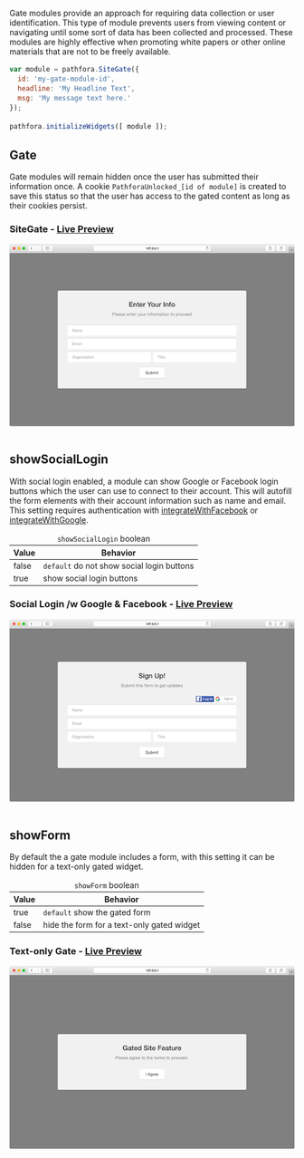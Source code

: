 Gate modules provide an approach for requiring data collection or user identification. This type of module prevents users from viewing content or navigating until some sort of data has been collected and processed. These modules are highly effective when promoting white papers or other online materials that are not to be freely available.

``` javascript
var module = pathfora.SiteGate({
  id: 'my-gate-module-id',
  headline: 'My Headline Text',
  msg: 'My message text here.'
});

pathfora.initializeWidgets([ module ]);
```

## Gate

Gate modules will remain hidden once the user has submitted their information once. A cookie `PathforaUnlocked_[id of module]` is created to save this status so that the user has access to the gated content as long as their cookies persist.

### SiteGate - [Live Preview](../examples/preview/types/gate/gate.html)

![Gate Module](../examples/img/types/gate/gate.png)

<pre data-src="../../examples/src/types/gate/gate.js"></pre>


## showSocialLogin

With social login enabled, a module can show Google or Facebook login buttons which the user can use to connect to their account. This will autofill the form elements with their account information such as name and email. This setting requires authentication with [integrateWithFacebook](/api/methods.md#integratewithfacebook) or [integrateWithGoogle](/api/methods.md#integratewithgoogle).

<table>
  <thead>
    <tr>
      <td colspan="2" align="center"><code>showSocialLogin</code> boolean</td>
    </tr>
    <tr>
      <th>Value</th>
      <th>Behavior</th>
    </tr>
  </thead>
  
  <tr>
    <td>false</td>
    <td><code>default</code> do not show social login buttons</td>
  </tr>
  <tr>
    <td>true</td>
    <td>show social login buttons</td>
  </tr>
</table>

### Social Login /w Google & Facebook - [Live Preview](../examples/preview/types/gate/social.html)

![Social Login Gate Module](../examples/img/types/gate/social.png)

<pre data-src="../../examples/src/types/gate/social.js"></pre>

## showForm

By default the a gate module includes a form, with this setting it can be hidden for a text-only gated widget.

<table>
  <thead>
    <tr>
      <td colspan="2" align="center"><code>showForm</code> boolean</td>
    </tr>
    <tr>
      <th>Value</th>
      <th>Behavior</th>
    </tr>
  </thead>
  
  <tr>
    <td>true</td>
    <td><code>default</code> show the gated form</td>
  </tr>
  <tr>
    <td>false</td>
    <td>hide the form for a text-only gated widget</td>
  </tr>
</table>

### Text-only Gate - [Live Preview](../examples/preview/types/gate/showForm.html)

![Text Only Gate Module](../examples/img/types/gate/showForm.png)

<pre data-src="../../examples/src/types/gate/showForm.js"></pre>